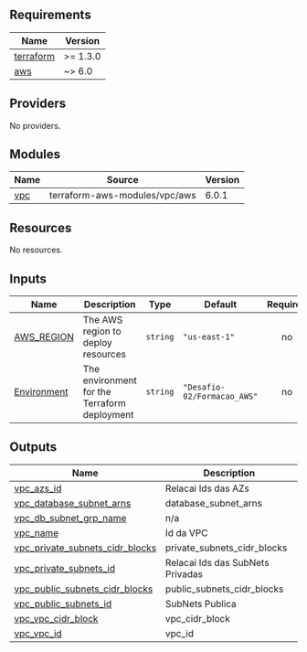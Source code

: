 <!-- BEGIN_TF_DOCS -->
<!-- END_TF_DOCS -->
<!-- BEGINNING OF PRE-COMMIT-TERRAFORM DOCS HOOK -->
## Requirements

| Name | Version |
|------|---------|
| <a name="requirement_terraform"></a> [terraform](#requirement\_terraform) | >= 1.3.0 |
| <a name="requirement_aws"></a> [aws](#requirement\_aws) | ~> 6.0 |

## Providers

No providers.

## Modules

| Name | Source | Version |
|------|--------|---------|
| <a name="module_vpc"></a> [vpc](#module\_vpc) | terraform-aws-modules/vpc/aws | 6.0.1 |

## Resources

No resources.

## Inputs

| Name | Description | Type | Default | Required |
|------|-------------|------|---------|:--------:|
| <a name="input_AWS_REGION"></a> [AWS\_REGION](#input\_AWS\_REGION) | The AWS region to deploy resources | `string` | `"us-east-1"` | no |
| <a name="input_Environment"></a> [Environment](#input\_Environment) | The environment for the Terraform deployment | `string` | `"Desafio-02/Formacao_AWS"` | no |

## Outputs

| Name | Description |
|------|-------------|
| <a name="output_vpc_azs_id"></a> [vpc\_azs\_id](#output\_vpc\_azs\_id) | Relacai Ids das AZs |
| <a name="output_vpc_database_subnet_arns"></a> [vpc\_database\_subnet\_arns](#output\_vpc\_database\_subnet\_arns) | database\_subnet\_arns |
| <a name="output_vpc_db_subnet_grp_name"></a> [vpc\_db\_subnet\_grp\_name](#output\_vpc\_db\_subnet\_grp\_name) | n/a |
| <a name="output_vpc_name"></a> [vpc\_name](#output\_vpc\_name) | Id da VPC |
| <a name="output_vpc_private_subnets_cidr_blocks"></a> [vpc\_private\_subnets\_cidr\_blocks](#output\_vpc\_private\_subnets\_cidr\_blocks) | private\_subnets\_cidr\_blocks |
| <a name="output_vpc_private_subnets_id"></a> [vpc\_private\_subnets\_id](#output\_vpc\_private\_subnets\_id) | Relacai Ids das SubNets Privadas |
| <a name="output_vpc_public_subnets_cidr_blocks"></a> [vpc\_public\_subnets\_cidr\_blocks](#output\_vpc\_public\_subnets\_cidr\_blocks) | public\_subnets\_cidr\_blocks |
| <a name="output_vpc_public_subnets_id"></a> [vpc\_public\_subnets\_id](#output\_vpc\_public\_subnets\_id) | SubNets Publica |
| <a name="output_vpc_vpc_cidr_block"></a> [vpc\_vpc\_cidr\_block](#output\_vpc\_vpc\_cidr\_block) | vpc\_cidr\_block |
| <a name="output_vpc_vpc_id"></a> [vpc\_vpc\_id](#output\_vpc\_vpc\_id) | vpc\_id |
<!-- END OF PRE-COMMIT-TERRAFORM DOCS HOOK -->
